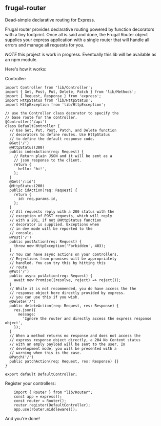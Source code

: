 ## frugal-router

Dead-simple declarative routing for Express.

Frugal router provides declarative routing powered by function decorators with a tiny footprint.
Once all is said and done, the Frugal Router object supplies your express application
with a single router that will handle all errors and manage all requests for you.

_NOTE_ this project is work in progress. Eventually this lib will be available as an npm module.

Here's how it works:

Controller:

```
import Controller from 'lib/Controller';
import { Get, Post, Put, Delete, Patch } from 'lib/Methods';
import { Request, Response } from 'express';
import HttpStatus from 'lib/HttpStatus';
import HttpException from 'lib/HttpException';

// use the Controller class decorator to specify the
// base route for the controller.
@Controller('/api')
class DefaultController {
  // Use Get, Put, Post, Patch, and Delete function
  // decorators to define routes. Use HttpStatus
  // to define the default response code.
  @Get('/')
  @HttpStatus(300)
  public indexAction(req: Request) {
    // Return plain JSON and it will be sent as a
    // json response to the client.
    return {
      hello: 'hi!',
    };
  }
  @Get('/:id')
  @HttpStatus(200)
  public idAction(req: Request) {
    return {
      id: req.params.id,
    };
  }
  // All requests reply with a 200 status with the
  // exception of POST requests, which will reply
  // with a 201, if not @HttpStatus function
  // decorator is supplied. Exceptions when
  // in dev mode will be reported to the
  // console.
  @Post('/')
  public postAction(req: Request) {
    throw new HttpException('Forbidden', 403);
  }
  // You can have async actions on your controllers.
  // Rejections from promises will be appropriately
  // handled. You can try this by hitting this
  // route
  @Put('/')
  public async putAction(req: Request) {
    await new Promise((resolve, reject) => reject());
  }
  // While it is not recommended, you do have access the the
  // response object here directly provided by express.
  // you can use this if you wish.
  @Delete('/')
  public deleteAction(req: Request, res: Response) {
    res.json({
      message:
        'Ignore the router and directly access the express response object',
    });
  }
  // When a method returns no response and does not access the
  // express response object directly, a 204 No Content status
  // with an emply payload will be sent to the user. In
  // development mode, you will be presented with a
  // warning when this is the case.
  @Patch('/')
  public patchAction(req: Request, res: Response) {}
}

export default DefaultController;

```

Register your controllers:

```
    import { Router } from "lib/Router";
    const app = express();
    const router = Router();
    router.register(DefaultController);
    app.use(router.middleware());
```

And you're done!
